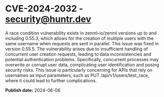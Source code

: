 # CVE-2024-2032 - security@huntr.dev

A race condition vulnerability exists in zenml-io/zenml versions up to and including 0.55.3, which allows for the creation of multiple users with the same username when requests are sent in parallel. This issue was fixed in version 0.55.5. The vulnerability arises due to insufficient handling of concurrent user creation requests, leading to data inconsistencies and potential authentication problems. Specifically, concurrent processes may overwrite or corrupt user data, complicating user identification and posing security risks. This issue is particularly concerning for APIs that rely on usernames as input parameters, such as PUT /api/v1/users/test_race, where it could lead to further complications.

**Publish date:** 2024-06-06
